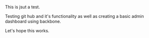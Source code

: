 This is jsut a test.

Testing git hub and it's functionality as well as creating a basic admin dashboard using backbone.


Let's hope this works.
